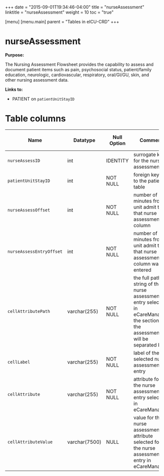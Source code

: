 +++
date = "2015-09-01T19:34:46-04:00"
title = "nurseAssessment"
linktitle = "nurseAssessment"
weight = 10
toc = "true"

[menu]
  [menu.main]
    parent = "Tables in eICU-CRD"
+++

# nurseAssessment

**Purpose:**

The Nursing Assessment Flowsheet provides the capability to assess and document patient items such as pain, psychosocial status, patient/family education, neurologic, cardiovascular, respiratory, oral/GI/GU, skin, and other nursing assessment data.

**Links to:**

* PATIENT on `patientUnitStayID`

<!-- # Important considerations

* To follow. -->

# Table columns

Name | Datatype | Null Option | Comment | Is Key | Stored Transformed Created
---- | ---- | ---- | ---- | ---- | ----
`nurseAssessID` | int | IDENTITY | surrogate key for the nurse assessment | PK | C
`patientUnitStayID` | int | NOT NULL | foreign key link to the patient table | FK | C
`nurseAssessOffset` | int | NOT NULL | number of minutes from unit admit time that nurse assessment column |  | C
`nurseAssessEntryOffset` | int | NOT NULL | number of minutes from unit admit time that nurse assessment column was entered |  | C
`cellAttributePath` | varchar(255) | NOT NULL | the full path string of the nurse assessment entry selected in eCareManager, the sections of the assessment will be separated by a | symbol e.g.: flowsheet|Flowsheet Cell Labels|Nursing Assessment|Scores|Braden Scale|Activity |  | S
`cellLabel` | varchar(255) | NOT NULL | label of the selected nurse assessment entry |  | S
`cellAttribute` | varchar(255) | NOT NULL | attribute for the nurse assessment entry selected in eCareManager |  | S
`cellAttributeValue` | varchar(7500) | NULL | value for the nurse assessment attribute selected for the nurse assessment entry in eCareManager |  | S

<!--
# Detailed description

* To follow. -->
